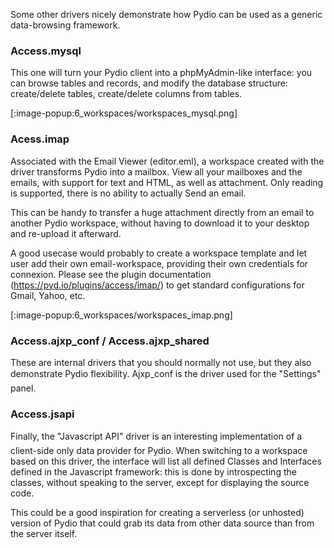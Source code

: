 Some other drivers nicely demonstrate how Pydio can be used as a generic data-browsing framework.

### Access.mysql
This one will turn your Pydio client into a phpMyAdmin-like interface: you can browse tables and records, and modify the database structure: create/delete tables, create/delete columns from tables.

[:image-popup:6_workspaces/workspaces_mysql.png]

### Acess.imap
Associated with the Email Viewer (editor.eml), a workspace created with the driver transforms Pydio into a mailbox. View all your mailboxes and the emails, with support for text and HTML, as well as attachment. Only reading is supported, there is no ability to actually Send an email.

This can be handy to transfer a huge attachment directly from an email to another Pydio workspace, without having to download it to your desktop and re-upload it afterward.

A good usecase would probably to create a workspace template and let user add their own email-workspace, providing their own credentials for connexion. Please see the plugin documentation (https://pyd.io/plugins/access/imap/) to get standard configurations for Gmail, Yahoo, etc.

[:image-popup:6_workspaces/workspaces_imap.png]

### Access.ajxp_conf / Access.ajxp_shared
These are internal drivers that you should normally not use, but they also demonstrate Pydio flexibility. Ajxp_conf is the driver used for the "Settings" panel.

### Access.jsapi
Finally, the "Javascript API" driver is an interesting implementation of a client-side only data provider for Pydio. When switching to a workspace based on this driver, the interface will list all defined Classes and Interfaces defined in the Javascript framework: this is done by introspecting the classes, without speaking to the server, except for displaying the source code.

This could be a good inspiration for creating a serverless (or unhosted) version of Pydio that could grab its data from other data source than from the server itself.
